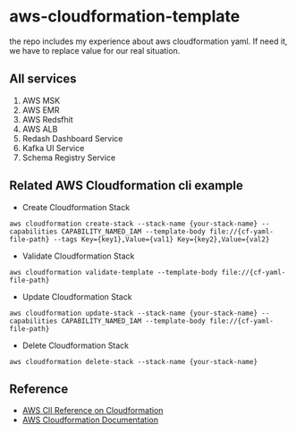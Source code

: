 # aws-cloudformation-template
the repo includes my experience about aws cloudformation yaml. If need it, we have to replace value for our real situation.

## All services
1. AWS MSK
2. AWS EMR
3. AWS Redsfhit
4. AWS ALB
5. Redash Dashboard Service
6. Kafka UI Service
7. Schema Registry Service

## Related AWS Cloudformation cli example 
* Create Cloudformation Stack
```
aws cloudformation create-stack --stack-name {your-stack-name} --capabilities CAPABILITY_NAMED_IAM --template-body file://{cf-yaml-file-path} --tags Key={key1},Value={val1} Key={key2},Value={val2}
```

* Validate Cloudformation Stack
```
aws cloudformation validate-template --template-body file://{cf-yaml-file-path}
```

* Update Cloudformation Stack
```
aws cloudformation update-stack --stack-name {your-stack-name} --capabilities CAPABILITY_NAMED_IAM --template-body file://{cf-yaml-file-path}
```

* Delete Cloudformation Stack
```
aws cloudformation delete-stack --stack-name {your-stack-name}
```

## Reference
* [AWS ClI Reference on Cloudformation](https://docs.aws.amazon.com/cli/latest/reference/cloudformation/index.html#cli-aws-cloudformation)
* [AWS Cloudformation Documentation](https://docs.aws.amazon.com/cloudformation/)
